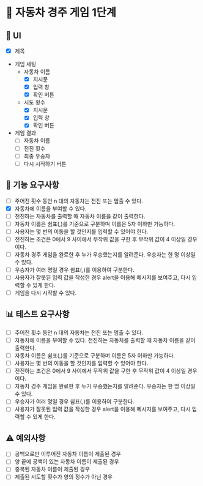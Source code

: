 # 🚀 자동차 경주 게임 1단계

## 🎨 UI

- [x] 제목
- 게임 세팅
  - 자동차 이름
    - [x] 지시문
    - [x] 입력 창
    - [x] 확인 버튼
  - 시도 횟수
    - [x] 지시문
    - [x] 입력 창
    - [x] 확인 버튼
- 게임 결과
  - [ ] 자동차 이름
  - [ ] 전진 횟수
  - [ ] 최종 우승자
  - [ ] 다시 시작하기 버튼

## 🎯 기능 요구사항

- [ ] 주어진 횟수 동안 n 대의 자동차는 전진 또는 멈출 수 있다.
- [x] 자동차에 이름을 부여할 수 있다.
- [ ] 전진하는 자동차를 출력할 때 자동차 이름을 같이 출력한다.
- [ ] 자동차 이름은 쉼표(,)를 기준으로 구분하며 이름은 5자 이하만 가능하다.
- [ ] 사용자는 몇 번의 이동을 할 것인지를 입력할 수 있어야 한다.
- [ ] 전진하는 조건은 0에서 9 사이에서 무작위 값을 구한 후 무작위 값이 4 이상일 경우이다.
- [ ] 자동차 경주 게임을 완료한 후 누가 우승했는지를 알려준다. 우승자는 한 명 이상일 수 있다.
- [ ] 우승자가 여러 명일 경우 쉼표(,)를 이용하여 구분한다.
- [ ] 사용자가 잘못된 입력 값을 작성한 경우 alert을 이용해 메시지를 보여주고, 다시 입력할 수 있게 한다.
- [ ] 게임을 다시 시작할 수 있다.

## 📊 테스트 요구사항

- [ ] 주어진 횟수 동안 n 대의 자동차는 전진 또는 멈출 수 있다.
- [ ] 자동차에 이름을 부여할 수 있다. 전진하는 자동차를 출력할 때 자동차 이름을 같이 출력한다.
- [ ] 자동차 이름은 쉼표(,)를 기준으로 구분하며 이름은 5자 이하만 가능하다.
- [ ] 사용자는 몇 번의 이동을 할 것인지를 입력할 수 있어야 한다.
- [ ] 전진하는 조건은 0에서 9 사이에서 무작위 값을 구한 후 무작위 값이 4 이상일 경우이다.
- [ ] 자동차 경주 게임을 완료한 후 누가 우승했는지를 알려준다. 우승자는 한 명 이상일 수 있다.
- [ ] 우승자가 여러 명일 경우 쉼표(,)를 이용하여 구분한다.
- [ ] 사용자가 잘못된 입력 값을 작성한 경우 alert을 이용해 메시지를 보여주고, 다시 입력할 수 있게 한다.

## ⚠ 예외사항

- [ ] 공백으로만 이루어진 자동차 이름이 제출된 경우
- [ ] 양 끝에 공백이 있는 자동차 이름이 제출된 경우
- [ ] 중복된 자동차 이름이 제출된 경우
- [ ] 제출된 시도할 횟수가 양의 정수가 아닌 경우
